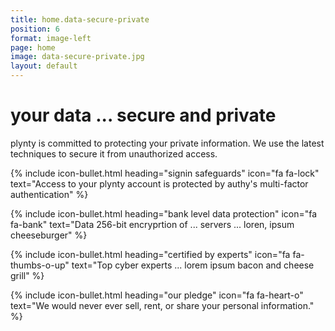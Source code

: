 ```yaml
---
title: home.data-secure-private
position: 6
format: image-left
page: home
image: data-secure-private.jpg
layout: default
---
```


# your data ... secure and private
plynty is committed to protecting your private information. We use the latest techniques to 
secure it from unauthorized access.

{% include icon-bullet.html heading="signin safeguards" icon="fa fa-lock" 
text="Access to your plynty account is protected by authy's multi-factor authentication" %}

{% include icon-bullet.html heading="bank level data protection" icon="fa fa-bank"
text="Data 256-bit encryprtion of ... servers ... loren, ipsum cheeseburger" %}

{% include icon-bullet.html heading="certified by experts" icon="fa fa-thumbs-o-up"
text="Top cyber experts ... lorem ipsum bacon and cheese grill" %}

{% include icon-bullet.html heading="our pledge" icon="fa fa-heart-o"
text="We would never ever sell, rent, or share your personal information." %}
